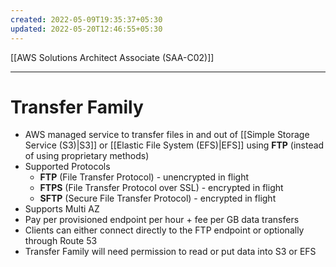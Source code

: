 ```yaml
---
created: 2022-05-09T19:35:37+05:30
updated: 2022-05-20T12:46:55+05:30
---
```

[[AWS Solutions Architect Associate (SAA-C02)]]

---
# Transfer Family
- AWS managed service to transfer files in and out of [[Simple Storage Service (S3)|S3]] or [[Elastic File System (EFS)|EFS]] using **FTP** (instead of using proprietary methods)
- Supported Protocols
    -   **FTP** (File Transfer Protocol) - unencrypted in flight
    -   **FTPS** (File Transfer Protocol over SSL) - encrypted in flight
    -   **SFTP** (Secure File Transfer Protocol) - encrypted in flight
-   Supports Multi AZ
-   Pay per provisioned endpoint per hour + fee per GB data transfers
- Clients can either connect directly to the FTP endpoint or optionally through Route 53
- Transfer Family will need permission to read or put data into S3 or EFS